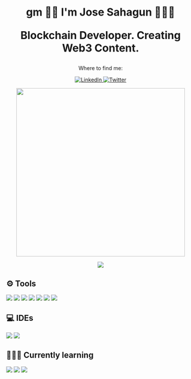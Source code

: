 <h1 align='center'>
    gm 🤘🏼 I'm Jose Sahagun 👨🏻‍💻
   <p align='center'>
        Blockchain Developer.
        Creating Web3 Content.
   </p>
</h1>

<p align='center'>
Where to find me:
</p>

<p align='center'>
    <a href="https://www.linkedin.com/in/josesahagun01/" target="_blank"><img alt="LinkedIn" src="https://img.shields.io/badge/linkedin-%230077B5.svg?&style=for-the-badge&logo=linkedin&logoColor=white" />
    </a>
    <a href="https://twitter.com/jos3sahagun" target="_blank"><img alt="Twitter" src="https://img.shields.io/badge/twitter-%231DA1F2.svg?&style=for-the-badge&logo=twitter&logoColor=white"/>
    </a> 
</p>

<p align='center'>
  <a href="#"><img src="https://github-readme-stats.vercel.app/api?username=jsahagun91&show_icons=true&count_private=true&theme=dark" width="450"></a>
</p>

<p align='center'>
  <a href="https://github.com/anuraghazra/github-readme-stats">
  <!-- Change the `github-readme-stats.anuraghazra1.vercel.app` to `github-readme-stats.vercel.app`  -->
  <img align="center" src="https://github-readme-stats.anuraghazra1.vercel.app/api/top-langs/?username=jsahagun91&layout=compact&theme=tokyonight" />
</a>
</p>

## ⚙️ Tools

<a><img src="https://img.shields.io/badge/react-4682B4.svg?&style=for-the-badge&logo=react&logoColor=cyan"/>
</a>
<a><img src="https://img.shields.io/badge/node-00A300.svg?&style=for-the-badge&logo=nodejs&logoColor=green"/>
</a>
<a>
<img src="https://img.shields.io/badge/iOS-000000?logo=ios&logoColor=white&style=for-the-badge"/>
</a> 
<a>
<img src="https://img.shields.io/badge/Swift-%23FA7343.svg?&style=for-the-badge&logo=swift&logoColor=white"/>
</a> 
<a><img src="https://img.shields.io/badge/typescript%20-%23007ACC.svg?&style=for-the-badge&logo=typescript&logoColor=white"/>
</a>
<a><img src="https://img.shields.io/badge/solidity-ffffff.svg?&style=for-the-badge&logo=solidity&logoColor=black"/>
</a> 
<a><img src="https://img.shields.io/badge/git-%23F05032.svg?&style=for-the-badge&logo=git&logoColor=white"/>
</a> 

## 💻 IDEs 
<a><img src="https://img.shields.io/badge/Visual Studio Code-%23007ACC.svg?&style=for-the-badge&logo=visual-studio-code&logoColor=white"/>
</a> 
<a><img src="https://img.shields.io/badge/Xcode-%231575F9.svg?&style=for-the-badge&logo=xcode&logoColor=white"/>
</a> 

## 👨🏻‍💻 Currently learning
<a><img src="https://img.shields.io/badge/Rust-ffffff.svg?&style=for-the-badge&logo=rust&logoColor=black"/>
</a>
<a><img src="https://img.shields.io/badge/₿⚡Lightning Network Dev-FB9101.svg?&style=for-the-badge&logo=lightning&logoColor=black"/>
</a>
<a><img src="https://img.shields.io/badge/Chaincode Labs Bitcoin Protocol Development-FB9101.svg?&style=for-the-badge&logo=lightning&logoColor=black"/>
</a> 


<!--
**jsahagun91/jsahagun91** is a ✨ _special_ ✨ repository because its `README.md` (this file) appears on your GitHub profile.

Here are some ideas to get you started:

- 🔭 I’m currently working on ...
- 🌱 I’m currently learning ...
- 👯 I’m looking to collaborate on ...
- 🤔 I’m looking for help with ...
- 💬 Ask me about ...
- 📫 How to reach me: ...
- 😄 Pronouns: ...
- ⚡ Fun fact: ...
-->
